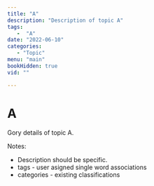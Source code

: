 ```yaml
---
title: "A"
description: "Description of topic A"
tags:
   -  "A"
date: "2022-06-10"
categories:
   - "Topic"
menu: "main"
bookHidden: true
vid: ""

---
```


# A

Gory details of topic A.

Notes:
* Description should be specific.
* tags - user asigned single word associations
* categories - existing classifications


